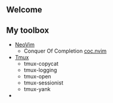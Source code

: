 Welcome
---

## My toolbox

- [NeoVim](https://neovim.io/)
  - Conquer Of Completion [coc.nvim](https://github.com/neoclide/coc.nvim)
- [Tmux](tmux.github.io)
  - tmux-copycat
  - tmux-logging
  - tmux-open
  - tmux-sessionist
  - tmux-yank
-
